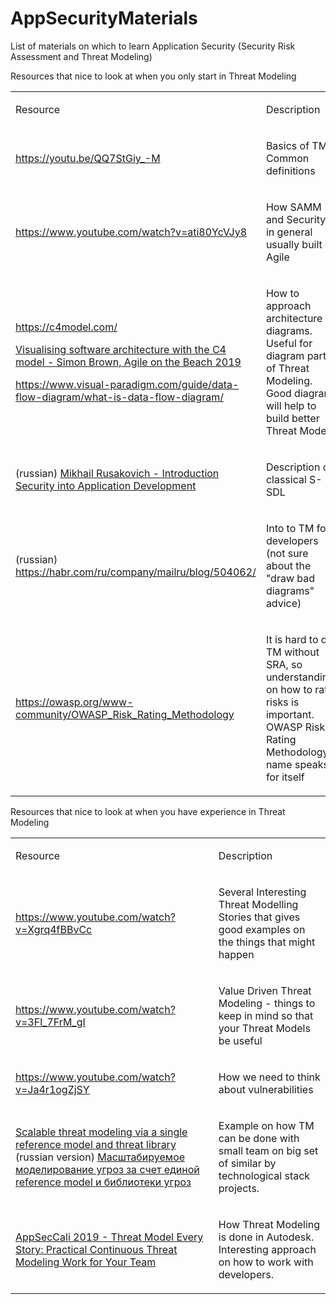# AppSecurityMaterials
List of materials on which to learn Application Security (Security Risk Assessment and Threat Modeling)

Resources that nice to look at when you only start in Threat Modeling

<table>
 <tr>
  <td>
   <p>Resource</p>
  </td>
  <td>
   <p>Description</p>
  </td>
 </tr>
    <tr>
      <td>
        <p>
          <a href="https://youtu.be/QQ7StGiy_-M">https://youtu.be/QQ7StGiy_-M</a>
        </p>
      </td>
      <td>
        <p>Basics of TM. Common definitions</p>
      </td>
    </tr>
    <tr>
      <td>
        <p>
          <a href="https://www.youtube.com/watch?v=ati80YcVJy8">https://www.youtube.com/watch?v=ati80YcVJy8</a>
        </p>
      </td>
      <td>
        <p>How SAMM and Security in general usually built in Agile</p>
      </td>
    </tr>
    <tr>
      <td>
        <p>
          <a href="https://c4model.com/">https://c4model.com/</a>
        </p>
        <p>
          <a href="https://www.youtube.com/watch?v=x2-rSnhpw0g">Visualising software architecture with the C4 model - Simon Brown, Agile on the Beach 2019</a>
        </p>
        <p>
          <a href="https://www.visual-paradigm.com/guide/data-flow-diagram/what-is-data-flow-diagram/">https://www.visual-paradigm.com/guide/data-flow-diagram/what-is-data-flow-diagram/</a>
        </p>
      </td>
      <td>
        <p>How to approach architecture diagrams. Useful for diagram part of Threat Modeling. Good diagram will help to build better Threat Model.</p>
      </td>
    </tr>
    <tr>
      <td>
        <p>(russian) <a href="https://www.youtube.com/watch?v=Q2rTKwsuHjY">Mikhail Rusakovich - Introduction Security into Application Development</a>
        </p>
      </td>
      <td>
        <p>Description of classical S-SDL</p>
      </td>
    </tr>
    <tr>
      <td>
        <p>(russian) <a href="https://habr.com/ru/company/mailru/blog/504062/">https://habr.com/ru/company/mailru/blog/504062/</a>
        </p>
      </td>
      <td>
        <p>Into to TM for developers (not sure about the "draw bad diagrams" advice)</p>
      </td>
    </tr>
    <tr>
      <td>
        <p>
          <a href="https://owasp.org/www-community/OWASP_Risk_Rating_Methodology">https://owasp.org/www-community/OWASP_Risk_Rating_Methodology</a>
        </p>
      </td>
      <td>
        <p>It is hard to do TM without SRA, so understanding on how to rate risks is important. OWASP Risk Rating Methodology, name speaks for itself</p>
      </td>
    </tr>
 </table>
 
 Resources that nice to look at when you have experience in Threat Modeling
 
 <table>
  <colgroup>
    <col/>
    <col/>
  </colgroup>
  <tbody>
    <tr>
     <td>
      <p>Resource</p>
     </td>
     <td>
      <p>Description</p>
     </td>
    </tr>
    <tr>
      <td>
        <p>
          <a href="https://www.youtube.com/watch?v=Xgrq4fBBvCc">https://www.youtube.com/watch?v=Xgrq4fBBvCc</a>
        </p>
      </td>
      <td>
        <p>Several Interesting Threat Modelling Stories that gives good examples on the things that might happen</p>
      </td>
    </tr>
    <tr>
      <td>
        <p>
          <a href="https://www.youtube.com/watch?v=3Fl_7FrM_gI">https://www.youtube.com/watch?v=3Fl_7FrM_gI</a>
        </p>
      </td>
      <td>
        <p>Value Driven Threat Modeling - things to keep in mind so that your Threat Models be useful</p>
      </td>
    </tr>
    <tr>
      <td>
        <p>
          <a href="https://www.youtube.com/watch?v=Ja4r1ogZjSY">https://www.youtube.com/watch?v=Ja4r1ogZjSY</a>
        </p>
      </td>
      <td>
        <p>How we need to think about vulnerabilities</p>
      </td>
    </tr>
    <tr>
      <td>
        <p>
          <a href="https://www.youtube.com/watch?v=siR8O06JjS8">Scalable threat modeling via a single reference model and threat library</a>
          <br/>(russian version) <a href="https://www.youtube.com/watch?v=1DuvtpOpzqU">Масштабируемое моделирование угроз за счет единой reference model и библиотеки угроз</a>
        </p>
      </td>
      <td>
        <p>Example on how TM can be done with small team on big set of similar by technological stack projects.</p>
      </td>
    </tr>
    <tr>
      <td>
        <p>
          <a href="https://www.youtube.com/watch?v=VbW-X0j35gw">AppSecCali 2019 - Threat Model Every Story: Practical Continuous Threat Modeling Work for Your Team</a>
        </p>
      </td>
      <td>
        <p>How Threat Modeling is done in Autodesk. Interesting approach on how to work with developers.</p>
      </td>
    </tr>
  </tbody>
</table>
